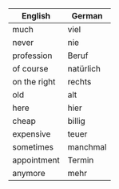 | English | German |
|---------|--------|
| much | viel |
| never | nie |
| profession | Beruf |
| of course | natürlich |
| on the right | rechts |
| old | alt |
| here | hier |
| cheap | billig |
| expensive | teuer |
| sometimes | manchmal |
| appointment | Termin |
| anymore | mehr |
